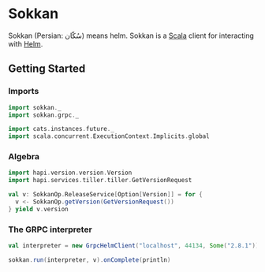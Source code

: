 # Sokkan
Sokkan (Persian: سُکّان) means helm. Sokkan is a [Scala](https://scala-lang.org/) client for interacting with [Helm](https://helm.sh/).

## Getting Started

### Imports
```scala
import sokkan._
import sokkan.grpc._

import cats.instances.future._
import scala.concurrent.ExecutionContext.Implicits.global
```

### Algebra
```scala
import hapi.version.version.Version
import hapi.services.tiller.tiller.GetVersionRequest

val v: SokkanOp.ReleaseService[Option[Version]] = for {
  v <- SokkanOp.getVersion(GetVersionRequest())
} yield v.version
```

### The GRPC interpreter
```scala
val interpreter = new GrpcHelmClient("localhost", 44134, Some("2.8.1"))

sokkan.run(interpreter, v).onComplete(println)
```
